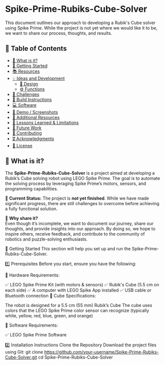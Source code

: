 # Spike-Prime-Rubiks-Cube-Solver
This document outlines our approach to developing a Rubik's Cube solver using Spike Prime. While the project is not yet where we would like it to be, we want to share our process, thoughts, and results.

## 📌 Table of Contents  
- [📖 What is it?](#what-is-it)  
- [🚀 Getting Started](#getting-started)  
- [📚 Resources](#resources)  
- [💡 Ideas and Development](#ideas-and-development)  
  - [🎨 Design](#design)  
  - [⚙️ Functions](#functions)  
- [🚧 Challenges](#challenges)  
- [🔨 Build Instructions](#build-instructions)  
- [💻 Software](#software)  
- [📸 Demo / Screenshots](#demo--screenshots)  
- [📂 Additional Resources](#additional-resources)  
- [📝 Lessons Learned & Limitations](#lessons-learned--limitations)  
- [🔮 Future Work](#future-work)  
- [🤝 Contributing](#contributing)  
- [🎖 Acknowledgments](#acknowledgments)  
- [📜 License](#license)  


## 📖 What is it?

The **Spike-Prime-Rubiks-Cube-Solver** is a project aimed at developing a Rubik’s Cube solving robot using LEGO Spike Prime. The goal is to automate the solving process by leveraging Spike Prime’s motors, sensors, and programming capabilities.

🔹 **Current Status:** The project is **not yet finished**. While we have made significant progress, there are still challenges to overcome before achieving a fully functional solution.  

🔹 **Why share it?**  
Even though it’s incomplete, we want to document our journey, share our thoughts, and provide insights into our approach. By doing so, we hope to inspire others, receive feedback, and contribute to the community of robotics and puzzle-solving enthusiasts.

🚀 Getting Started
This section will help you set up and run the Spike-Prime-Rubiks-Cube-Solver.

1️⃣ Prerequisites
Before you start, ensure you have the following:

🔹 Hardware Requirements:

✅ LEGO Spike Prime Kit (with motors & sensors)
✅ Rubik's Cube (5.5 cm on each side)
✅ A computer with LEGO Spike App installed
✅ USB cable or Bluetooth connection
🔹 Cube Specifications:

The robot is designed for a 5.5 cm (55 mm) Rubik’s Cube
The cube uses colors that the LEGO Spike Prime color sensor can recognize (typically white, yellow, red, blue, green, and orange)

🔹 Software Requirements:

✅ LEGO Spike Prime Software

2️⃣ Installation Instructions
Clone the Repository
Download the project files using Git:
git clone https://github.com/your-username/Spike-Prime-Rubiks-Cube-Solver.git
cd Spike-Prime-Rubiks-Cube-Solver
